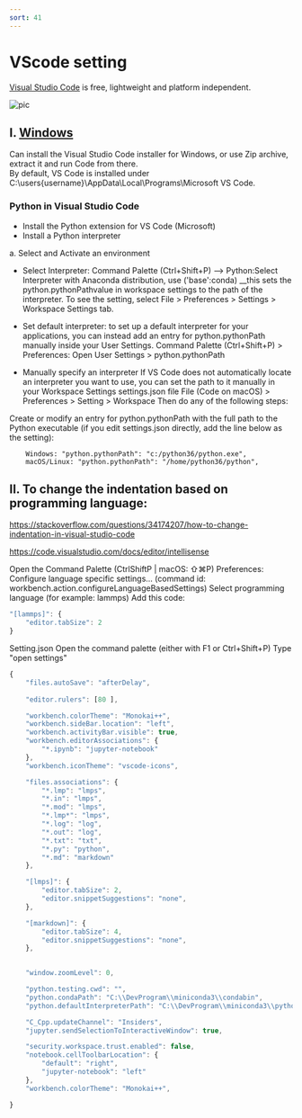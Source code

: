```yaml
---
sort: 41
---
```


# VScode setting

[Visual Studio Code](https://code.visualstudio.com/) is free, lightweight and platform independent.
 
![pic](https://upload.wikimedia.org/wikipedia/commons/thumb/9/9a/Visual_Studio_Code_1.35_icon.svg/113px-Visual_Studio_Code_1.35_icon.svg.png)


## I. [Windows](https://code.visualstudio.com/docs/setup/windows)

Can install the Visual Studio Code installer for Windows, or use Zip archive, extract it and run Code from there. <br>
By default, VS Code is installed under C:\users\{username}\AppData\Local\Programs\Microsoft VS Code.

### Python in Visual Studio Code
* Install the Python extension for VS Code (Microsoft)
* Install a Python interpreter

a. Select and Activate an environment
* Select Interpreter: Command Palette (Ctrl+Shift+P) --> Python:Select Interpreter
with Anaconda distribution, use ('base':conda)
__this sets the python.pythonPathvalue in workspace settings to the path of the interpreter. To see the setting, select File > Preferences > Settings > Workspace Settings tab.

* Set default interpreter: to set up a default interpreter for your applications, you can instead add an entry for python.pythonPath manually inside your User Settings.
Command Palette (Ctrl+Shift+P) > Preferences: Open User Settings > python.pythonPath

* Manually specify an interpreter
If VS Code does not automatically locate an interpreter you want to use, you can set the path to it manually in your Workspace Settings settings.json file
File (Code on macOS) > Preferences > Setting > Workspace
Then do any of the following steps:

Create or modify an entry for python.pythonPath with the full path to the Python executable (if you edit settings.json directly, add the line below as the setting):

        Windows: "python.pythonPath": "c:/python36/python.exe",
        macOS/Linux: "python.pythonPath": "/home/python36/python",



## II. To change the indentation based on programming language:

https://stackoverflow.com/questions/34174207/how-to-change-indentation-in-visual-studio-code

https://code.visualstudio.com/docs/editor/intellisense

Open the Command Palette (CtrlShiftP | macOS: ⇧⌘P)
Preferences: Configure language specific settings... (command id: workbench.action.configureLanguageBasedSettings)
Select programming language (for example: lammps)
Add this code:

```js
"[lammps]": {
    "editor.tabSize": 2
}
```


Setting.json
Open the command palette (either with F1 or Ctrl+Shift+P)
Type "open settings"
```js
{
    "files.autoSave": "afterDelay",
    
    "editor.rulers": [80 ],

    "workbench.colorTheme": "Monokai++",
    "workbench.sideBar.location": "left",
    "workbench.activityBar.visible": true,
    "workbench.editorAssociations": {
        "*.ipynb": "jupyter-notebook"
    },
    "workbench.iconTheme": "vscode-icons",

    "files.associations": {
        "*.lmp": "lmps",
        "*.in": "lmps",
        "*.mod": "lmps",
        "*.lmp*": "lmps",
        "*.log": "log",
        "*.out": "log",
        "*.txt": "txt",
        "*.py": "python",
        "*.md": "markdown"
    },

    "[lmps]": {
        "editor.tabSize": 2,
        "editor.snippetSuggestions": "none",
    },

    "[markdown]": {
        "editor.tabSize": 4,
        "editor.snippetSuggestions": "none",
    },
   

    "window.zoomLevel": 0,

    "python.testing.cwd": "",
    "python.condaPath": "C:\\DevProgram\\miniconda3\\condabin",
    "python.defaultInterpreterPath": "C:\\DevProgram\\miniconda3\\python.exe",

    "C_Cpp.updateChannel": "Insiders",
    "jupyter.sendSelectionToInteractiveWindow": true,

    "security.workspace.trust.enabled": false,
    "notebook.cellToolbarLocation": {
        "default": "right",
        "jupyter-notebook": "left"
    },
    "workbench.colorTheme": "Monokai++",

}
```
